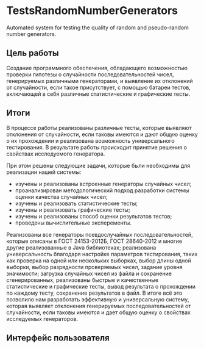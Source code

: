 # TestsRandomNumberGenerators
Automated system for testing the quality of random and pseudo-random number generators.

## Цель работы  
Создание программного обеспечения, обладающего возможностью проверки гипотезы о случайности последовательностей чисел, генерируемых различными генераторами, и выявление их отклонений от случайности, если такое присутствует, с помощью батареи тестов, включающей в себя различные статистические и графические тесты.

## Итоги
В процессе работы реализованы различные тесты, которые выявляют отклонения от случайности, если таковы имеются и дают общую оценку о их прохождении и реализована возможность универсального тестирования.
В результате работы происходит принятие решения о свойствах исследуемого генератора.

При этом решены следующие задачи, которые были необходимы для реализации нашей системы:
- изучены и реализованы встроенные генераторы случайных чисел;
- проанализирован методологический подход разработки системы оценки качества случайных чисел;
- изучены и реализовать статистические тесты;
- изучены и реализовать графические тесты;
- изучены и реализованы способ оценки результатов тестов;
- проведены вычислительные эксперементы.

Реализованы все генераторы псевдослучайных последовательностей, которые описаны в ГОСТ 24153-2012Б, ГОСТ 28640-2012 и многие другие реализованные в Java библиотеках; реализована универсальность благодаря настройке параметров тестирования, таких как проверка на одной или нескольких выборках, выбор длины одной выборки, выбор разрядности проверяемых чисел, задание уровня значимости; загрузка случайных чисел из файла и сохранение сгенерированных, реализованы быстрые и качественные статистические и графические тесты, вывод результата о прохождении по каждому тесту, сохранение результатов в файл.
В итоге всё это позволило нам разработать эффективную и универсальную систему, которая выявляет отклонения генерируемых последовательностей от случайности, если таковы имеются и дает общую оценку о свойствах исследуемых генераторов.

## Интерфейс пользователя

